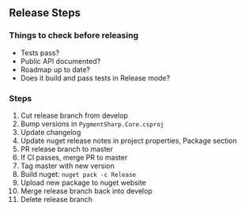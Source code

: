 ## Release Steps

### Things to check before releasing
 - Tests pass?
 - Public API documented?
 - Roadmap up to date?
 - Does it build and pass tests in Release mode?


### Steps

1. Cut release branch from develop
2. Bump versions in `PygmentSharp.Core.csproj`
3. Update changelog
4. Update nuget release notes in project properties, Package section
5. PR release branch to master
6. If CI passes, merge PR to master
7. Tag master with new version
8. Build nuget: `nuget pack -c Release`
9. Upload new package to nuget website
10. Merge release branch back into develop
11. Delete release branch